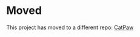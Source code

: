 # Moved
This project has moved to a different repo: [CatPaw](https://github.com/ActivexDiamond/cat-paw)
